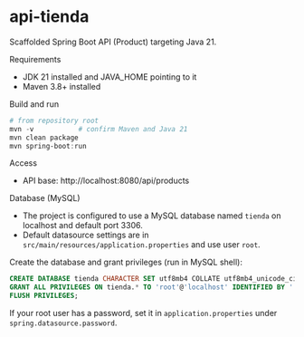 # api-tienda

Scaffolded Spring Boot API (Product) targeting Java 21.

Requirements
- JDK 21 installed and JAVA_HOME pointing to it
- Maven 3.8+ installed

Build and run
```powershell
# from repository root
mvn -v           # confirm Maven and Java 21
mvn clean package
mvn spring-boot:run
```

Access
- API base: http://localhost:8080/api/products

Database (MySQL)
- The project is configured to use a MySQL database named `tienda` on localhost and default port 3306.
- Default datasource settings are in `src/main/resources/application.properties` and use user `root`.

Create the database and grant privileges (run in MySQL shell):

```sql
CREATE DATABASE tienda CHARACTER SET utf8mb4 COLLATE utf8mb4_unicode_ci;
GRANT ALL PRIVILEGES ON tienda.* TO 'root'@'localhost' IDENTIFIED BY '';
FLUSH PRIVILEGES;
```

If your root user has a password, set it in `application.properties` under `spring.datasource.password`.
